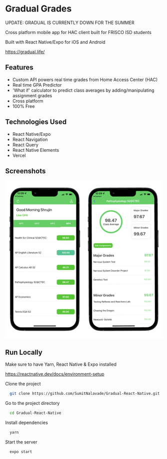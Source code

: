 
# Gradual Grades

UPDATE: GRADUAL IS CURRENTLY DOWN FOR THE SUMMER

Cross platform mobile app for HAC client built for FRISCO ISD students

Built with React Native/Expo for iOS and Android

https://gradual.life/


## Features

- Custom API  powers real time grades from Home Access Center (HAC)
- Real time GPA Predictor
- 'What if' calculator to predict class averages by adding/manipulating assignment grades 
- Cross platform
- 100% Free


## Technologies Used

- React Native/Expo
- React Navigation
- React Query
- React Native Elements
- Vercel



## Screenshots

![App Screenshot](https://github.com/SumitNalavade/Gradual-React-Native/blob/master/assets/mockups.png?raw=true)


## Run Locally

Make sure to have Yarn, React Native & Expo installed

https://reactnative.dev/docs/environment-setup

Clone the project

```bash
  git clone https://github.com/SumitNalavade/Gradual-React-Native.git
```

Go to the project directory

```bash
  cd Gradual-React-Native
```

Install dependencies

```bash
  yarn
```

Start the server

```bash
  expo start
```

